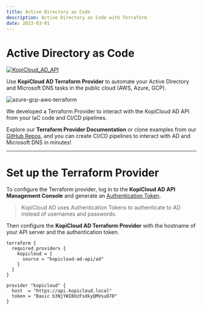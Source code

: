 ```yaml
---
title: Active Directory as Code
description: Active Directory as Code with Terraform
date: 2023-03-01
---
```


# Active Directory as Code
[![KopiCloud_AD_API](https://img.shields.io/badge/kopiCloud_ad-v1.0+-blueviolet.svg)](https://www.kopicloud-ad-api.com)

Use **KopiCloud AD Terraform Provider** to automate your Active Directory and Microsoft DNS tasks in the public cloud (AWS, Azure, GCP).

![azure-gcp-aws-terraform](https://help.kopicloud-ad-api.com/assets/docs/logos-azure-gcp-aws-terraform.png "Active Directory as Code with Terraform")

We developed a Terraform Provider to interact with the KopiCloud AD API from your IaC code and CI/CD pipelines.

Explore our **Terraform Provider Documentation** or clone examples from our [GitHub Repos](https://github.com/orgs/KopiCloud-AD-API/repositories), and you can create CI/CD pipelines to interact with AD and Microsoft DNS in minutes!

----

# Set up the Terraform Provider

To configure the Terraform provider, log in to the **KopiCloud AD API Management Console** and generate an [Authentication Token](../authentication/token-authentication.md).

 > KopiCloud AD uses Authentication Tokens to authenticate to AD instead of usernames and passwords.

Then configure the **KopiCloud AD Terraform Provider** with the hostname of your API server and the authentication token.

```
terraform {
  required_providers {
    kopicloud = {
      source = "kopicloud-ad-api/ad"
    }
  }
}

provider "kopicloud" {
  host  = "https://api.kopicloud.local"
  token = "Basic b3NjYWI8UzFsdkyQMVsuD70"
}
```
